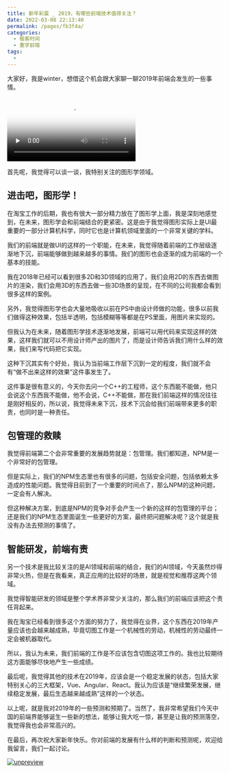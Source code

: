 ```yaml
---
title: 新年彩蛋 _ 2019，有哪些前端技术值得关注？
date: 2022-03-08 22:13:40
permalink: /pages/fb3f4a/
categories:
  - 极客时间
  - 重学前端
tags:
  - 
---
```

<p>大家好，我是winter，想借这个机会跟大家聊一聊2019年前端会发生的一些事情。</p><p><video poster="https://static001.geekbang.org/resource/image/a0/10/a0546c4689896410a1808919eb63ad10.png" preload="none" controls=""><source src="https://media001.geekbang.org/customerTrans/fe4a99b62946f2c31c2095c167b26f9c/4010e2e0-16cfecae0c3-0000-0000-01d-dbacd.mp4" type="video/mp4"><source src="https://media001.geekbang.org/a6616e316d6d42bc8cfafc90151bbd09/8d76d01f5d4e45909a9a95af7150dafd-2ba878425340765427bcd402b49f1a21-sd.m3u8" type="application/x-mpegURL"><source src="https://media001.geekbang.org/a6616e316d6d42bc8cfafc90151bbd09/8d76d01f5d4e45909a9a95af7150dafd-eae7b4a51e00610064284515be52cd6b-hd.m3u8" type="application/x-mpegURL"></video></p><p>首先呢，我觉得可以谈一谈，我特别关注的图形学领域。</p><h2>进击吧，图形学！</h2><p>在淘宝工作的后期，我也有很大一部分精力放在了图形学上面，我是深刻地感觉到，在未来，图形学会和前端结合的更紧密。这是由于我觉得图形实际上是UI最重要的一部分计算机科学，同时它也是计算机领域里面的一个非常关键的学科。</p><p>我们的前端就是做UI的这样的一个职能，在未来，我觉得随着前端的工作层级逐渐地下沉，前端能够做到越来越多的事情。我们的图形也会逐渐的成为前端的一个基本的技能。</p><p>我在2018年已经可以看到很多2D和3D领域的应用了，我们会用2D的东西去做图片的渲染，我们会用3D的东西去做一些3D场景的呈现，在不同的公司我都会看到很多这样的案例。</p><p>另外，我觉得图形学也会大量地吸收以前在PS中由设计师做的功能，很多以前我们做得这种效果，包括半透明，包括模糊等等都是在PS里面，用图片来实现的。</p><p>但我认为在未来，随着图形学技术逐渐地发展，前端可以用代码来实现这样的效果，这样我们就可以不用设计师产出的图片了，而是设计师告诉我们用什么样的效果，我们来写代码把它实现。</p><p>这种下沉其实有个好处，我认为当前端工作层下沉到一定的程度，我们就不会有“做不出来这样的效果”这件事发生了。</p><!-- [[[read_end]]] --><p>这件事是很有意义的，今天你去问一个C++的工程师，这个东西能不能做，他只会说这个东西我不能做，他不会说，C++不能做，那在我们前端这样的情况往往是刚好相反的，所以说，我觉得未来下沉，技术下沉会给我们前端带来更多的职责，也同时是一种责任。</p><h2>包管理的救赎</h2><p>我觉得前端第二个会非常重要的发展趋势就是：包管理。我们都知道，NPM是一个非常好的包管理。</p><p>但是实际上，我们的NPM生态里也有很多的问题，包括安全问题，包括依赖太多造成的性能问题。我觉得目前到了一个重要的时间点了，那么NPM的这种问题，一定会有人解决。</p><p>但这种解决方案，到底是NPM的竞争对手会产生一个新的这样的包管理的平台；还是我们的NPM生态里面诞生一些更好的方案，最终把问题解决呢？这个就是我没有办法去预测的事情了。</p><h2>智能研发，前端有责</h2><p>另一个技术是我比较关注的是AI领域和前端的结合，我们的AI领域，今天虽然炒得非常火热，但是在我看来，真正应用的比较好的场景，就是视觉和推荐这两个领域。</p><p>我觉得智能研发的领域是整个学术界非常少关注的，那么我们的前端应该把这个责任背起来。</p><p>我在淘宝已经看到很多这个方面的努力了，我觉得在业界，这个东西在2019年产量应该也会越来越成熟，毕竟切图工作是一个机械性的劳动，机械性的劳动最终一定会被机器取代。</p><p>所以，我认为未来，我们前端的工作是不应该包含切图这项工作的。我也比较期待这方面能够尽快地产生一些成绩。</p><p>最后呢，我觉得其他的技术在2019年，应该会是一个稳定发展的状态，包括大家特别关心的三大框架，Vue、Angular、React。我认为应该是“继续繁荣发展，继续稳定发展，最后生态越来越成熟”这样的一个状态。</p><p>以上呢，就是我对2019年的一些预测和预期了。当然了，我非常希望我们今天中国的前端界能够诞生一些新的想法，能够让我大吃一惊，甚至是让我的预测落空，我觉得我也会非常高兴的。</p><p>在最后，再次祝大家新年快乐。你对前端的发展有什么样的判断和预测呢，欢迎给我留言，我们一起讨论。</p><p><a href="https://time.geekbang.org/column/intro/154?utm_term=zeusL6497&amp;utm_source=app&amp;utm_medium=geektime&amp;utm_campaign=onsell&amp;utm_content=0212textlink"><img src="https://static001.geekbang.org/resource/image/7c/b1/7ca7c24e92d25bde2e8609ed5386b5b1.jpg" alt="unpreview"></a></p>